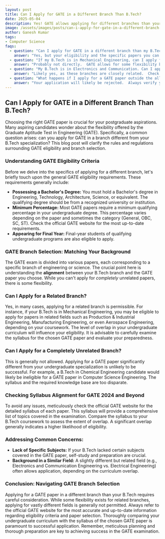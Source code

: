 ```yaml
---
layout: post
title: Can I Apply for GATE in a Different Branch Than B.Tech?
date: 2025-05-04
description: Yes! GATE allows applying for different branches than your B.Tech.  Check eligibility criteria & syllabus carefully for your chosen branch.  Good luck!
image: /assets/images/posts/can-i-apply-for-gate-in-a-different-branch-than-b-tech.webp
author: Ganesh Kumar
tags:
- Computer Science
faqs:
  - question: "Can I apply for GATE in a different branch than my B.Tech?"
    answer: "Yes, but your eligibility and the specific papers you can choose are determined by GATE's eligibility criteria which considers your B.Tech specialization and allows for related branches."
  - question: "If my B.Tech is in Mechanical Engineering, can I apply for GATE in Computer Science?"
    answer: "Probably not directly.  GATE allows for some flexibility between related branches, but a significant shift like Mechanical to Computer Science is usually not permitted. Check the official GATE website for specific allowed combinations."
  - question: "My B.Tech is in Electronics and Communication. Can I apply for GATE in Instrumentation Engineering?"
    answer: "Likely yes, as these branches are closely related.  Check the detailed GATE eligibility criteria to confirm."
  - question: "What happens if I apply for a GATE paper outside the allowed branches for my B.Tech?"
    answer: "Your application will likely be rejected.  Always verify your eligibility on the official GATE website before applying."
---
```


## Can I Apply for GATE in a Different Branch Than B.Tech?

Choosing the right GATE paper is crucial for your postgraduate aspirations.  Many aspiring candidates wonder about the flexibility offered by the Graduate Aptitude Test in Engineering (GATE).  Specifically, a common question arises: can you apply for GATE in a branch different from your B.Tech specialization? This blog post will clarify the rules and regulations surrounding GATE eligibility and branch selection.

### Understanding GATE Eligibility Criteria

Before we delve into the specifics of applying for a different branch, let's briefly touch upon the general GATE eligibility requirements.  These requirements generally include:

* **Possessing a Bachelor's Degree:** You must hold a Bachelor's degree in Engineering, Technology, Architecture, Science, or equivalent.  The qualifying degree should be from a recognized university or institution.
* **Minimum Percentage:**  Most GATE papers require a minimum qualifying percentage in your undergraduate degree. This percentage varies depending on the paper and sometimes the category (General, OBC, SC, ST). Check the official GATE website for the most up-to-date requirements.
* **Appearing for Final Year:** Final-year students of qualifying undergraduate programs are also eligible to apply.


### GATE Branch Selection: Matching Your Background

The GATE exam is divided into various papers, each corresponding to a specific branch of engineering or science.  The crucial point here is understanding the **alignment** between your B.Tech branch and the GATE paper you choose.  While you can't apply for *completely* unrelated papers, there is some flexibility.

### Can I Apply for a Related Branch?

Yes, in many cases, applying for a related branch is permissible.  For instance, if your B.Tech is in Mechanical Engineering, you may be eligible to apply for papers in related fields such as Production & Industrial Engineering, Manufacturing Engineering, or even Aerospace Engineering, depending on your coursework. The level of overlap in your undergraduate curriculum will influence your eligibility.  It is advisable to carefully examine the syllabus for the chosen GATE paper and evaluate your preparedness.

###  Can I Apply for a Completely Unrelated Branch?

This is generally not allowed. Applying for a GATE paper significantly different from your undergraduate specialization is unlikely to be successful.  For example, a B.Tech in Chemical Engineering candidate would likely be ineligible for a GATE paper in Computer Science Engineering. The syllabus and the required knowledge base are too disparate.

###  Checking Syllabus Alignment for GATE 2024 and Beyond

To avoid any issues, meticulously check the official GATE website for the detailed syllabus of each paper.  This syllabus will provide a comprehensive list of topics covered in the examination. Compare the syllabus to your B.Tech coursework to assess the extent of overlap.  A significant overlap generally indicates a higher likelihood of eligibility.


###  Addressing Common Concerns:

* **Lack of Specific Subjects:**  If your B.Tech lacked certain subjects covered in the GATE paper, self-study and preparation are crucial.
* **Background in a Similar Field:** A slightly different but related field (e.g., Electronics and Communication Engineering vs. Electrical Engineering) often allows application, depending on the curriculum overlap.


###  Conclusion:  Navigating GATE Branch Selection

Applying for a GATE paper in a different branch than your B.Tech requires careful consideration. While some flexibility exists for related branches, applying for vastly different fields is generally not permitted.  Always refer to the official GATE website for the most accurate and up-to-date information regarding eligibility criteria and paper selection. Thoroughly comparing your undergraduate curriculum with the syllabus of the chosen GATE paper is paramount to successful application. Remember, meticulous planning and thorough preparation are key to achieving success in the GATE examination.